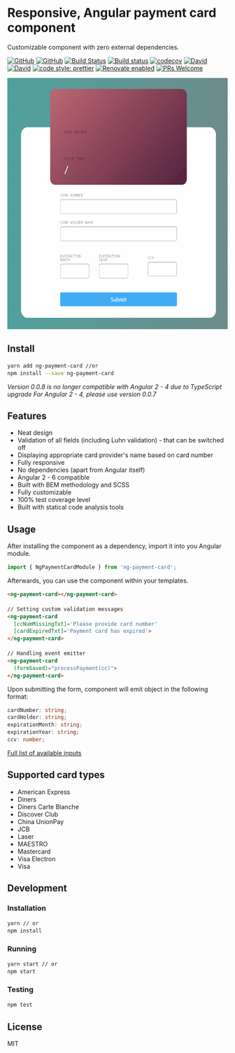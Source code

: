 # Responsive, Angular payment card component

Customizable component with zero external dependencies.

<p align="center">

[![GitHub](https://img.shields.io/github/license/mashape/apistatus.svg)](https://opensource.org/licenses/MIT)
[![GitHub](https://img.shields.io/npm/v/ng-payment-card.svg)](https://www.npmjs.com/package/ng-payment-card)
[![Build Status](https://travis-ci.com/Bartosz-D3V/ng-payment-card.svg?branch=master)](https://travis-ci.com/Bartosz-D3V/ng-payment-card)
[![Build status](https://ci.appveyor.com/api/projects/status/ivxohrhd06i2yvco/branch/master?svg=true)](https://ci.appveyor.com/project/Bartosz-D3V/ng-payment-card/branch/master)
[![codecov](https://codecov.io/gh/Bartosz-D3V/ng-payment-card/branch/master/graph/badge.svg)](https://codecov.io/gh/Bartosz-D3V/ng-payment-card)
[![David](https://david-dm.org/bartosz-d3v/ng-payment-card.svg)](https://david-dm.org/bartosz-d3v/ng-credit-card)
[![David](https://david-dm.org/bartosz-d3v/ng-payment-card/dev-status.svg)](https://david-dm.org/bartosz-d3v/ng-credit-card?type=dev)
[![code style: prettier](https://img.shields.io/badge/code_style-prettier-ff69b4.svg?style=flat-square)](https://github.com/prettier/prettier)
[![Renovate enabled](https://img.shields.io/badge/renovate-enabled-brightgreen.svg)](https://renovatebot.com/)
[![PRs Welcome](https://img.shields.io/badge/PRs-welcome-brightgreen.svg)](https://egghead.io/courses/how-to-contribute-to-an-open-source-project-on-github)

</p>

<p align="center">

<img src="docs/demo.gif" width="607" height="574"/>

</p>

## Install

```bash
yarn add ng-payment-card //or
npm install --save ng-payment-card
```

*Version 0.0.8 is no longer compatible with Angular 2 - 4 due to TypeScript upgrade*
_For Angular 2 - 4, please use version 0.0.7_

## Features

- Neat design
- Validation of all fields (including Luhn validation) - that can be switched off
- Displaying appropriate card provider's name based on card number
- Fully responsive
- No dependencies (apart from Angular itself)
- Angular 2 - 6 compatible
- Built with BEM methodology and SCSS
- Fully customizable
- 100% test coverage level
- Built with statical code analysis tools

## Usage

After installing the component as a dependency, import it into you Angular module.

```js
import { NgPaymentCardModule } from 'ng-payment-card';
```

Afterwards, you can use the component within your templates.

```html
<ng-payment-card></ng-payment-card>

// Setting custom validation messages
<ng-payment-card
  [ccNumMissingTxt]='Please provide card number'
  [cardExpiredTxt]='Payment card has expired'>
</ng-payment-card>

// Handling event emitter
<ng-payment-card
  (formSaved)="processPayment(cc)">
</ng-payment-card>
```

Upon submitting the form, component will emit object in the following format:

```ts
cardNumber: string;
cardHolder: string;
expirationMonth: string;
expirationYear: string;
ccv: number;
```

<a href="https://bartosz-d3v.github.io/ng-payment-card/components/PaymentCardComponent.html#inputs">Full list of available inputs</a>

## Supported card types

- American Express
- Diners
- Diners Carte Blanche
- Discover Club
- China UnionPay
- JCB
- Laser
- MAESTRO
- Mastercard
- Visa Electron
- Visa

## Development

### Installation

```bash
yarn // or
npm install
```

### Running

```bash
yarn start // or
npm start
```

### Testing

```bash
npm test
```

## License

MIT
